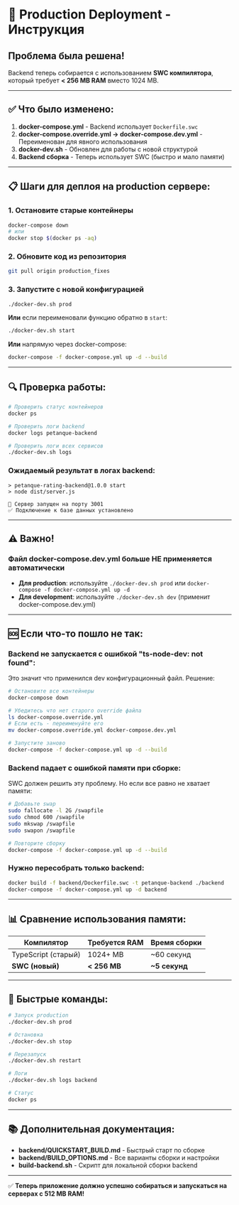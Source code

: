 # 🚀 Production Deployment - Инструкция

## Проблема была решена!

Backend теперь собирается с использованием **SWC компилятора**, который требует **< 256 MB RAM** вместо 1024 MB.

---

## ✅ Что было изменено:

1. **docker-compose.yml** - Backend использует `Dockerfile.swc`
2. **docker-compose.override.yml → docker-compose.dev.yml** - Переименован для явного использования
3. **docker-dev.sh** - Обновлен для работы с новой структурой
4. **Backend сборка** - Теперь использует SWC (быстро и мало памяти)

---

## 📋 Шаги для деплоя на production сервере:

### 1. Остановите старые контейнеры

```bash
docker-compose down
# или
docker stop $(docker ps -aq)
```

### 2. Обновите код из репозитория

```bash
git pull origin production_fixes
```

### 3. Запустите с новой конфигурацией

```bash
./docker-dev.sh prod
```

**Или** если переименовали функцию обратно в `start`:

```bash
./docker-dev.sh start
```

**Или** напрямую через docker-compose:

```bash
docker-compose -f docker-compose.yml up -d --build
```

---

## 🔍 Проверка работы:

```bash
# Проверить статус контейнеров
docker ps

# Проверить логи backend
docker logs petanque-backend

# Проверить логи всех сервисов
./docker-dev.sh logs
```

### Ожидаемый результат в логах backend:

```
> petanque-rating-backend@1.0.0 start
> node dist/server.js

🚀 Сервер запущен на порту 3001
✅ Подключение к базе данных установлено
```

---

## ⚠️ Важно!

### Файл docker-compose.dev.yml больше НЕ применяется автоматически

- **Для production**: используйте `./docker-dev.sh prod` или `docker-compose -f docker-compose.yml up -d`
- **Для development**: используйте `./docker-dev.sh dev` (применит docker-compose.dev.yml)

---

## 🆘 Если что-то пошло не так:

### Backend не запускается с ошибкой "ts-node-dev: not found":

Это значит что применился dev конфигурационный файл. Решение:

```bash
# Остановите все контейнеры
docker-compose down

# Убедитесь что нет старого override файла
ls docker-compose.override.yml
# Если есть - переименуйте его
mv docker-compose.override.yml docker-compose.dev.yml

# Запустите заново
docker-compose -f docker-compose.yml up -d --build
```

### Backend падает с ошибкой памяти при сборке:

SWC должен решить эту проблему. Но если все равно не хватает памяти:

```bash
# Добавьте swap
sudo fallocate -l 2G /swapfile
sudo chmod 600 /swapfile
sudo mkswap /swapfile
sudo swapon /swapfile

# Повторите сборку
docker-compose -f docker-compose.yml up -d --build
```

### Нужно пересобрать только backend:

```bash
docker build -f backend/Dockerfile.swc -t petanque-backend ./backend
docker-compose -f docker-compose.yml up -d backend
```

---

## 📊 Сравнение использования памяти:

| Компилятор          | Требуется RAM | Время сборки  |
| ------------------- | ------------- | ------------- |
| TypeScript (старый) | 1024+ MB      | ~60 секунд    |
| **SWC (новый)**     | **< 256 MB**  | **~5 секунд** |

---

## 🎯 Быстрые команды:

```bash
# Запуск production
./docker-dev.sh prod

# Остановка
./docker-dev.sh stop

# Перезапуск
./docker-dev.sh restart

# Логи
./docker-dev.sh logs backend

# Статус
docker ps
```

---

## 📚 Дополнительная документация:

- **backend/QUICKSTART_BUILD.md** - Быстрый старт по сборке
- **backend/BUILD_OPTIONS.md** - Все варианты сборки и настройки
- **build-backend.sh** - Скрипт для локальной сборки backend

---

✅ **Теперь приложение должно успешно собираться и запускаться на серверах с 512 MB RAM!**
